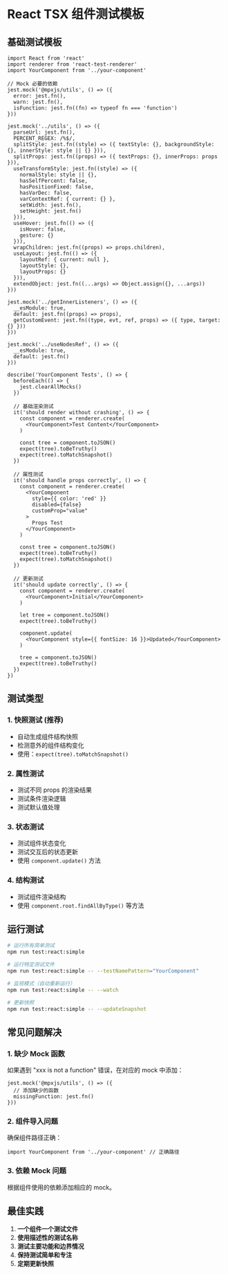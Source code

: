 # React TSX 组件测试模板

## 基础测试模板

```tsx
import React from 'react'
import renderer from 'react-test-renderer'
import YourComponent from '../your-component'

// Mock 必要的依赖
jest.mock('@mpxjs/utils', () => ({
  error: jest.fn(),
  warn: jest.fn(),
  isFunction: jest.fn((fn) => typeof fn === 'function')
}))

jest.mock('../utils', () => ({
  parseUrl: jest.fn(),
  PERCENT_REGEX: /%$/,
  splitStyle: jest.fn((style) => ({ textStyle: {}, backgroundStyle: {}, innerStyle: style || {} })),
  splitProps: jest.fn((props) => ({ textProps: {}, innerProps: props })),
  useTransformStyle: jest.fn((style) => ({
    normalStyle: style || {},
    hasSelfPercent: false,
    hasPositionFixed: false,
    hasVarDec: false,
    varContextRef: { current: {} },
    setWidth: jest.fn(),
    setHeight: jest.fn()
  })),
  useHover: jest.fn(() => ({
    isHover: false,
    gesture: {}
  })),
  wrapChildren: jest.fn((props) => props.children),
  useLayout: jest.fn(() => ({
    layoutRef: { current: null },
    layoutStyle: {},
    layoutProps: {}
  })),
  extendObject: jest.fn((...args) => Object.assign({}, ...args))
}))

jest.mock('../getInnerListeners', () => ({
  __esModule: true,
  default: jest.fn((props) => props),
  getCustomEvent: jest.fn((type, evt, ref, props) => ({ type, target: {} }))
}))

jest.mock('../useNodesRef', () => ({
  __esModule: true,
  default: jest.fn()
}))

describe('YourComponent Tests', () => {
  beforeEach(() => {
    jest.clearAllMocks()
  })

  // 基础渲染测试
  it('should render without crashing', () => {
    const component = renderer.create(
      <YourComponent>Test Content</YourComponent>
    )
    
    const tree = component.toJSON()
    expect(tree).toBeTruthy()
    expect(tree).toMatchSnapshot()
  })

  // 属性测试
  it('should handle props correctly', () => {
    const component = renderer.create(
      <YourComponent 
        style={{ color: 'red' }}
        disabled={false}
        customProp="value"
      >
        Props Test
      </YourComponent>
    )
    
    const tree = component.toJSON()
    expect(tree).toBeTruthy()
    expect(tree).toMatchSnapshot()
  })

  // 更新测试
  it('should update correctly', () => {
    const component = renderer.create(
      <YourComponent>Initial</YourComponent>
    )
    
    let tree = component.toJSON()
    expect(tree).toBeTruthy()
    
    component.update(
      <YourComponent style={{ fontSize: 16 }}>Updated</YourComponent>
    )
    
    tree = component.toJSON()
    expect(tree).toBeTruthy()
  })
})
```

## 测试类型

### 1. **快照测试** (推荐)
- 自动生成组件结构快照
- 检测意外的组件结构变化
- 使用：`expect(tree).toMatchSnapshot()`

### 2. **属性测试**
- 测试不同 props 的渲染结果
- 测试条件渲染逻辑
- 测试默认值处理

### 3. **状态测试**
- 测试组件状态变化
- 测试交互后的状态更新
- 使用 `component.update()` 方法

### 4. **结构测试**
- 测试组件渲染结构
- 使用 `component.root.findAllByType()` 等方法

## 运行测试

```bash
# 运行所有简单测试
npm run test:react:simple

# 运行特定测试文件
npm run test:react:simple -- --testNamePattern="YourComponent"

# 监视模式（自动重新运行）
npm run test:react:simple -- --watch

# 更新快照
npm run test:react:simple -- --updateSnapshot
```

## 常见问题解决

### 1. 缺少 Mock 函数
如果遇到 "xxx is not a function" 错误，在对应的 mock 中添加：
```tsx
jest.mock('@mpxjs/utils', () => ({
  // 添加缺少的函数
  missingFunction: jest.fn()
}))
```

### 2. 组件导入问题
确保组件路径正确：
```tsx
import YourComponent from '../your-component' // 正确路径
```

### 3. 依赖 Mock 问题
根据组件使用的依赖添加相应的 mock。

## 最佳实践

1. **一个组件一个测试文件**
2. **使用描述性的测试名称**
3. **测试主要功能和边界情况**
4. **保持测试简单和专注**
5. **定期更新快照**
